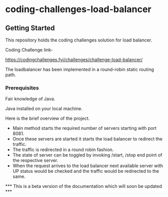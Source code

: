 # coding-challenges-load-balancer

## Getting Started
This repository holds the coding challenges solution for load balancer.

Coding Challenge link-

https://codingchallenges.fyi/challenges/challenge-load-balancer/

The loadbalancer has been implemented in a round-robin static routing path.

### Prerequisites

Fair knowledge of Java.

Java installed on your local machine.

Here is the brief overview of the project.

* Main method starts the required number of servers starting with port 8081.
* Once these servers are started it starts the load balancer to redirect the traffic.
* The traffic is redirected in a round robin fashion.
* The state of server can be toggled by invoking /start, /stop end point of the respective server.
* When the request arrives to the load balancer next available server with UP status would be checked and the traffic would be redirected to the same.

*** This is a beta version of the documentation which will soon be updated ***